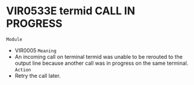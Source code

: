 # VIR0533E termid CALL IN PROGRESS
`Module`
- VIR0005
`Meaning`
- An incoming call on terminal termid was unable to be rerouted to the output line because another call was in progress on the same terminal.
`Action`
- Retry the call later.
